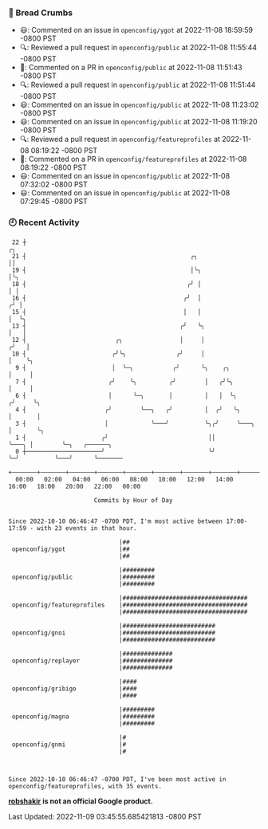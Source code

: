 ### 🍞 Bread Crumbs

 * 😃: Commented on an issue in `openconfig/ygot` at 2022-11-08 18:59:59 -0800 PST
 * 🔍: Reviewed a pull request in  `openconfig/public` at 2022-11-08 11:55:44 -0800 PST
 * 💬: Commented on a PR in  `openconfig/public` at 2022-11-08 11:51:43 -0800 PST
 * 🔍: Reviewed a pull request in  `openconfig/public` at 2022-11-08 11:51:44 -0800 PST
 * 😃: Commented on an issue in `openconfig/public` at 2022-11-08 11:23:02 -0800 PST
 * 😃: Commented on an issue in `openconfig/public` at 2022-11-08 11:19:20 -0800 PST
 * 🔍: Reviewed a pull request in  `openconfig/featureprofiles` at 2022-11-08 08:19:22 -0800 PST
 * 💬: Commented on a PR in  `openconfig/featureprofiles` at 2022-11-08 08:19:22 -0800 PST
 * 😃: Commented on an issue in `openconfig/public` at 2022-11-08 07:32:02 -0800 PST
 * 😃: Commented on an issue in `openconfig/public` at 2022-11-08 07:29:45 -0800 PST

### 🕘 Recent Activity
```
 22 ┼                                                                        ╭╮
 21 ┤                                              ╭╮                        ││
 19 ┤                                              │╰╮                       │╰╮
 18 ┤                                             ╭╯ │                       │ │
 16 ┤                                            ╭╯  │                      ╭╯ │
 15 ┤                                            │   │                      │  ╰╮
 13 ┤                                           ╭╯   ╰╮                     │   │
 12 ┤                         ╭╮                │     │                    ╭╯   │
 10 ┤                        ╭╯╰╮              ╭╯     │                    │    ╰╮
  9 ┤                        │  ╰─╮           ╭╯      ╰╮    ╭╮             │     │
  7 ┤                       ╭╯    ╰╮         ╭╯        │   ╭╯╰╮            │     │
  6 ┤                       │      ╰─╮       │         │   │  ╰╮          ╭╯     ╰╮
  4 ┤                      ╭╯        ╰──╮   ╭╯         │  ╭╯   ╰╮         │       │
  3 ┤                      │            ╰───╯          ╰╮╭╯     ╰───╮     │       ╰╮
  1 ┤                     ╭╯                            ││          ╰───╮ │        ╰─╮   ╭──────╮
  0 ┼─────────────────────╯                             ╰╯              ╰─╯          ╰───╯      ╰───────
    +───────+───────+───────+───────+───────+───────+───────+───────+───────+───────+───────+───────+────
  00:00   02:00   04:00   06:00   08:00   10:00   12:00   14:00   16:00   18:00   20:00   22:00   00:00   

						Commits by Hour of Day


Since 2022-10-10 06:46:47 -0700 PDT, I'm most active between 17:00-17:59 - with 23 events in that hour.

```



```
                               |##
 openconfig/ygot               |##
                               |##

                               |#########
 openconfig/public             |#########
                               |#########

                               |###################################
 openconfig/featureprofiles    |###################################
                               |###################################

                               |##########################
 openconfig/gnoi               |##########################
                               |##########################

                               |##############
 openconfig/replayer           |##############
                               |##############

                               |####
 openconfig/gribigo            |####
                               |####

                               |#########
 openconfig/magna              |#########
                               |#########

                               |#
 openconfig/gnmi               |#
                               |#



Since 2022-10-10 06:46:47 -0700 PDT, I've been most active in openconfig/featureprofiles, with 35 events.

```
**[robshakir](mailto:robjs@google.com) is not an official Google product.**  


Last Updated: 2022-11-09 03:45:55.685421813 -0800 PST
